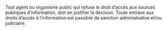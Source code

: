 Tout agent ou organisme public qui refuse le droit d’accès aux sources publiques d’information, doit en justifier la décision. Toute entrave aux droits d’accès à l’information est passible de sanction administrative et/ou judiciaire.